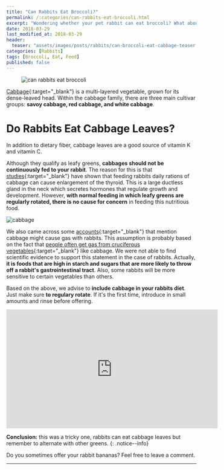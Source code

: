 ```yaml
---
title: "Can Rabbits Eat Broccoli?"
permalink: /:categories/can-rabbits-eat-broccoli.html
excerpt: "Wondering whether your pet rabbit can eat broccoli? What about the leaves? Find out if cabbage is healthy for your bunny and learn some tips on how to feed it."
date: 2018-03-29
last_modified_at: 2018-03-29
header:
  teaser: "assets/images/posts/rabbits/can-broccoli-eat-cabbage-teaser.jpg"
categories: [Rabbits]
tags: [Broccoli, Eat, Feed]
published: false
---
```


<figure>
  <img src="{{ site.url }}/assets/images/posts/rabbits/can-rabbits-eat-broccoli.jpg" alt="can rabbits eat broccoli" class="title-banner">
</figure>

[Cabbage](https://en.wikipedia.org/wiki/Cabbage){:target="_blank"} is a multi-layered vegetable, grown for its dense-leaved head. Within the cabbage family, there are three main cultivar groups: **savoy cabbage, red cabbage, and white cabbage**.

# Do Rabbits Eat Cabbage Leaves?

In addition to dietary fiber, cabbage leaves are a good source of vitamin K and vitamin C.

Although they qualify as leafy greens, **cabbages should not be continuously fed to your rabbit**. The reason for this is that [studies](http://www.ncbi.nlm.nih.gov/pmc/articles/PMC2062672/){:target="_blank"} have shown that feeding rabbits daily rations of cabbage can cause enlargement of the thyroid. This is a large ductless gland in the neck which secretes hormones that regulate growth and development. However, **with normal feeding in which leafy greens are regularly rotated, there is no cause for concern** in feeding this nutritious food.

<img src="{{ site.url }}/assets/images/posts/food/cabbage.jpg" alt="cabbage" class="align-right">

We also came across some [accounts](http://www.binkybunny.com/FORUM/tabid/54/aft/124444/Default.aspx){:target="_blank"} that mention cabbage might cause gas with rabbits. This assumption is probably based on the fact that [people often get gas from cruciferous vegetables](https://en.wikipedia.org/wiki/Flatulence#Cause){:target="_blank"} like cabbage. We were not able to find scientific evidence to support this statement in the case of rabbits. Actually, **it is foods that are high in starch and sugars that are more likely to throw off a rabbit's gastrointestinal tract**. Also, some rabbits will be more sensitive to certain vegetables than others.

Based on the above, we advise to **include cabbage in your rabbits diet**. Just make sure **to regulary rotate**. If it's the first time, introduce in small amounts and rinse before offering.

<iframe width="560" height="315" src="https://www.youtube.com/embed/GkrcbnM9MTI" frameborder="0" allowfullscreen></iframe>

**Conclusion:** this was a tricky one, rabbits can eat cabbage leaves but remember to alternate with other greens.
{: .notice--info}

Do you sometimes offer your rabbit bananas? Feel free to leave a comment.

---
